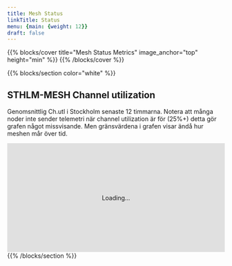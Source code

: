 ```yaml
---
title: Mesh Status
linkTitle: Status
menu: {main: {weight: 12}}
draft: false
---
```

{{% blocks/cover title="Mesh Status Metrics" image_anchor="top" height="min" %}}
{{% /blocks/cover %}}

{{% blocks/section color="white"  %}}
## STHLM-MESH Channel utilization
Genomsnittlig Ch.utl i Stockholm senaste 12 timmarna. Notera att många noder inte sender telemetri när channel utilization är för (25%+) detta gör grafen något missvisande. Men gränsvärdena i grafen visar ändå hur meshen mår över tid.

<style>
  .img-container {
    position: relative;
    width: 100%;
    max-width: 774px; /* Ensures it scales with the parent container */
    height: auto; /* Let the height adjust based on width */
    aspect-ratio: 774/387; /* Maintains aspect ratio */
    background-color: #e0e0e0; /* Placeholder color */
    display: flex;
    align-items: center;
    justify-content: center;
    overflow: hidden; /* Ensures no overflow issues */
  }

  .img-container img {
    position: absolute;
    width: 100%;
    height: 100%;
    object-fit: cover;
    transition: opacity 0.5s ease-in-out;
  }

  .img-container img.lazy {
    opacity: 0;
  }

  .img-container img.loaded {
    opacity: 1;
  }
</style>
<div class="img-container">
  <!-- Bootstrap spinner -->
  <div class="spinner-border text-primary" role="status">
    <span class="visually-hidden">Loading...</span>
  </div>

  <!-- Lazy-loaded image -->
  <img src="https://dash.roslund.cloud/render/d-solo/edqkge9mf7v28g/main-dashboard?orgId=1&theme=light&panelId=23&width=1000&height=500&scale=1" class="lazy" loading="lazy" alt="Lazy Image" onload="this.classList.add('loaded'); this.previousElementSibling.style.display='none';">
</div>
{{% /blocks/section %}}


